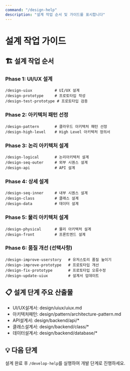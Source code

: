 ```yaml
---
command: "/design-help"
description: "설계 작업 순서 및 가이드를 표시합니다"
---
```


# 설계 작업 가이드

## 🏗️ 설계 작업 순서

### Phase 1: UI/UX 설계
```
/design-uiux          # UI/UX 설계
/design-prototype     # 프로토타입 작성
/design-test-prototype # 프로토타입 검증
```

### Phase 2: 아키텍처 패턴 선정
```
/design-pattern       # 클라우드 아키텍처 패턴 선정
/design-high-level    # High Level 아키텍처 정의서
```

### Phase 3: 논리 아키텍처 설계
```
/design-logical       # 논리아키텍처 설계
/design-seq-outer     # 외부 시퀀스 설계
/design-api           # API 설계
```

### Phase 4: 상세 설계
```
/design-seq-inner     # 내부 시퀀스 설계
/design-class         # 클래스 설계
/design-data          # 데이터 설계
```

### Phase 5: 물리 아키텍처 설계
```
/design-physical      # 물리 아키텍처 설계
/design-front         # 프론트엔드 설계
```

### Phase 6: 품질 개선 (선택사항)
```
/design-improve-userstory   # 유저스토리 품질 높이기
/design-improve-prototype   # 프로토타입 개선
/design-fix-prototype       # 프로토타입 오류수정
/design-update-uiux         # 설계서 업데이트
```

## 📋 설계 단계 주요 산출물
- UI/UX설계서: design/uiux/uiux.md
- 아키텍처패턴: design/pattern/architecture-pattern.md
- API설계서: design/backend/api/*
- 클래스설계서: design/backend/class/*
- 데이터설계서: design/backend/database/*

## 💡 다음 단계
설계 완료 후 `/develop-help`를 실행하여 개발 단계로 진행하세요.